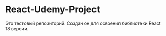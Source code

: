 # React-Udemy-Project

Это тестовый репозиторий. Создан он для освоения библиотеки React 18 версии.
